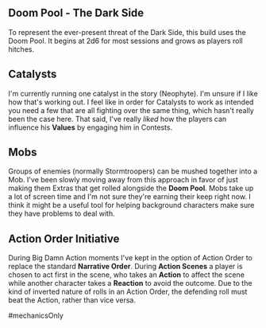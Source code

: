 ## Doom Pool - The Dark Side
To represent the ever-present threat of the Dark Side, this build uses the Doom Pool.  It begins at 2d6 for most sessions and grows as players roll hitches.
## Catalysts
I'm currently running one catalyst in the story (Neophyte).  I'm unsure if I like how that's working out.  I feel like in order for Catalysts to work as intended you need a few that are all fighting over the same thing, which hasn't really been the case here.  That said, I've really *liked* how the players can influence his **Values** by engaging him in Contests.
## Mobs
Groups of enemies (normally Stormtroopers) can be mushed together into a Mob.  I've been slowly moving away from this approach in favor of just making them Extras that get rolled alongside the **Doom Pool**.  Mobs take up a lot of screen time and I'm not sure they're earning their keep right now.  I think it might be a useful tool for helping background characters make sure they have problems to deal with.
## Action Order Initiative
During Big Damn Action moments I've kept in the option of Action Order to replace the standard **Narrative Order**.  During **Action Scenes** a player is chosen to act first in the scene, who takes an **Action** to affect the scene while another character takes a **Reaction** to avoid the outcome.  Due to the kind of inverted nature of rolls in an Action Order, the defending roll must beat the Action, rather than vice versa.

#mechanicsOnly 